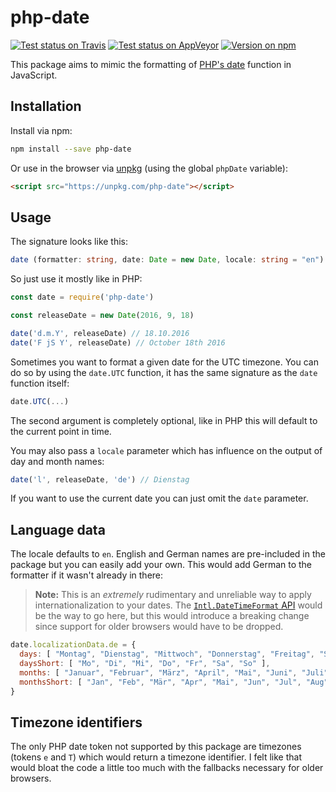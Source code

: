 # php-date

[![Test status on Travis](https://badgen.net/travis/loilo/node-php-date?label=Linux&icon=travis)](https://travis-ci.org/loilo/node-php-date)
[![Test status on AppVeyor](https://badgen.net/appveyor/ci/loilo/node-php-date?label=Windows&icon=appveyor)](https://ci.appveyor.com/project/loilo/node-php-date)
[![Version on npm](https://badgen.net/npm/v/php-date)](https://www.npmjs.com/package/php-date)

This package aims to mimic the formatting of [PHP's date](http://php.net/manual/en/function.date.php) function in JavaScript.

## Installation
Install via npm:

```bash
npm install --save php-date
```

Or use in the browser via [unpkg](https://unpkg.com) (using the global `phpDate` variable):

```html
<script src="https://unpkg.com/php-date"></script>
```

## Usage
The signature looks like this:

```typescript
date (formatter: string, date: Date = new Date, locale: string = "en"): string
```

So just use it mostly like in PHP:

```javascript
const date = require('php-date')

const releaseDate = new Date(2016, 9, 18)

date('d.m.Y', releaseDate) // 18.10.2016
date('F jS Y', releaseDate) // October 18th 2016
```

Sometimes you want to format a given date for the UTC timezone. You can do so by using the `date.UTC` function, it has the same signature as the `date` function itself:

```javascript
date.UTC(...)
```

The second argument is completely optional, like in PHP this will default to the current point in time.

You may also pass a `locale` parameter which has influence on the output of day and month names:

```javascript
date('l', releaseDate, 'de') // Dienstag
```

If you want to use the current date you can just omit the `date` parameter.

## Language data
The locale defaults to `en`. English and German names are pre-included in the package but you can easily add your own. This would add German to the formatter if it wasn't already in there:

> **Note:** This is an *extremely* rudimentary and unreliable way to apply internationalization to your dates. The [`Intl.DateTimeFormat` API](https://developer.mozilla.org/en-US/docs/Web/JavaScript/Reference/Global_Objects/DateTimeFormat) would be the way to go here, but this would introduce a breaking change since support for older browsers would have to be dropped.

```javascript
date.localizationData.de = {
  days: [ "Montag", "Dienstag", "Mittwoch", "Donnerstag", "Freitag", "Samstag", "Sonntag" ],
  daysShort: [ "Mo", "Di", "Mi", "Do", "Fr", "Sa", "So" ],
  months: [ "Januar", "Februar", "März", "April", "Mai", "Juni", "Juli", "August", "September", "Oktober", "November", "Dezember" ],
  monthsShort: [ "Jan", "Feb", "Mär", "Apr", "Mai", "Jun", "Jul", "Aug", "Sep", "Okt", "Nov", "Dez" ]
}
```

## Timezone identifiers
The only PHP date token not supported by this package are timezones (tokens `e` and `T`) which would return a timezone identifier. I felt like that would bloat the code a little too much with the fallbacks necessary for older browsers.
